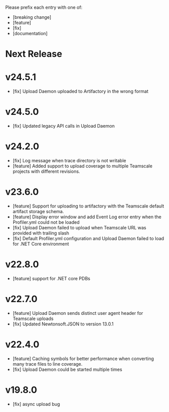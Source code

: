 Please prefix each entry with one of: 

- [breaking change]
- [feature]
- [fix]
- [documentation]


# Next Release

# v24.5.1
- [fix] Upload Daemon uploaded to Artifactory in the wrong format

# v24.5.0
- [fix] Updated legacy API calls in Upload Daemon

# v24.2.0
- [fix] Log message when trace directory is not writable
- [feature] Added support to upload coverage to multiple Teamscale projects with different revisions. 

# v23.6.0
- [feature] Support for uploading to artifactory with the Teamscale default artifact storage schema.
- [feature] Display error window and add Event Log error entry when the Profiler.yml could not be loaded
- [fix] Upload Daemon failed to upload when Teamscale URL was provided with trailing slash
- [fix] Default Profiler.yml configuration and Upload Daemon failed to load for .NET Core environment

# v22.8.0
- [feature] support for .NET core PDBs

# v22.7.0
- [feature] Upload Daemon sends distinct user agent header for Teamscale uploads
- [fix] Updated Newtonsoft.JSON to version 13.0.1


# v22.4.0
- [feature] Caching symbols for better performance when converting many trace files to line coverage.
- [fix] Upload Daemon could be started multiple times

# v19.8.0
- [fix] async upload bug
